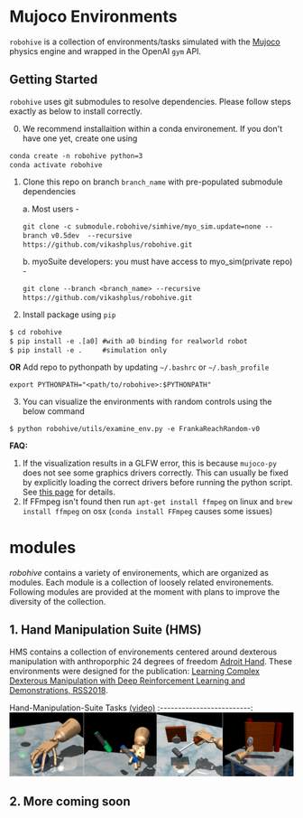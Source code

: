 <!-- =================================================
Copyright (C) 2018 Vikash Kumar
Author  :: Vikash Kumar (vikashplus@gmail.com)
Source  :: https://github.com/vikashplus/robohive
License :: Under Apache License, Version 2.0 (the "License"); you may not use this file except in compliance with the License. You may obtain a copy of the License at http://www.apache.org/licenses/LICENSE-2.0 Unless required by applicable law or agreed to in writing, software distributed under the License is distributed on an "AS IS" BASIS, WITHOUT WARRANTIES OR CONDITIONS OF ANY KIND, either express or implied. See the License for the specific language governing permissions and limitations under the License.
================================================= -->

# Mujoco Environments
`robohive` is a collection of environments/tasks simulated with the [Mujoco](http://www.mujoco.org/) physics engine and wrapped in the OpenAI `gym` API.

## Getting Started
`robohive` uses git submodules to resolve dependencies. Please follow steps exactly as below to install correctly.

0. We recommend installaition within a conda environement. If you don't have one yet, create one using
```
conda create -n robohive python=3
conda activate robohive
```

1. Clone this repo on branch `branch_name` with pre-populated submodule dependencies

   a. Most users -
   ```
   git clone -c submodule.robohive/simhive/myo_sim.update=none --branch v0.5dev  --recursive https://github.com/vikashplus/robohive.git
   ```

   b. myoSuite developers: you must have access to myo_sim(private repo) -
   ```
   git clone --branch <branch_name> --recursive https://github.com/vikashplus/robohive.git
   ```

2. Install package using `pip`
```
$ cd robohive
$ pip install -e .[a0] #with a0 binding for realworld robot
$ pip install -e .     #simulation only
```
**OR**
Add repo to pythonpath by updating `~/.bashrc` or `~/.bash_profile`
```
export PYTHONPATH="<path/to/robohive>:$PYTHONPATH"
```
3. You can visualize the environments with random controls using the below command
```
$ python robohive/utils/examine_env.py -e FrankaReachRandom-v0
```
**FAQ:**
1. If the visualization results in a GLFW error, this is because `mujoco-py` does not see some graphics drivers correctly. This can usually be fixed by explicitly loading the correct drivers before running the python script. See [this page](https://github.com/aravindr93/mjrl/tree/master/setup#known-issues) for details.
2. If FFmpeg isn't found then run `apt-get install ffmpeg` on linux and `brew install ffmpeg` on osx (`conda install FFmpeg` causes some issues)


# modules
*robohive* contains a variety of environements, which are organized as modules. Each module is a collection of loosely related environements. Following modules are provided at the moment with plans to improve the diversity of the collection.

## 1. Hand Manipulation Suite (HMS)
HMS contains a collection of environements centered around dexterous manipulation with anthroporphic 24 degrees of freedom  [Adroit Hand](https://vikashplus.github.io/P_Hand.html). These environments were designed for the publication: [Learning Complex Dexterous Manipulation with Deep Reinforcement Learning and Demonstrations, RSS2018](https://sites.google.com/corp/view/deeprl-dexterous-manipulation).

Hand-Manipulation-Suite Tasks [(video)](https://youtu.be/jJtBll8l_OM)
:-------------------------:
![Alt text](robohive/envs/hands/assets/tasks.jpg?raw=false "Adroit Tasks")

## 2. More coming soon
